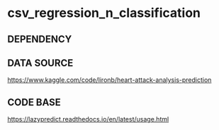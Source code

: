 # csv_regression_n_classification

## DEPENDENCY

## DATA SOURCE
https://www.kaggle.com/code/lironb/heart-attack-analysis-prediction

## CODE BASE
https://lazypredict.readthedocs.io/en/latest/usage.html